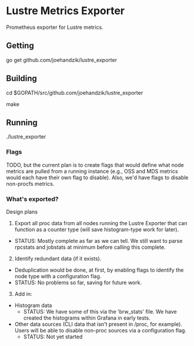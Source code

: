 # Lustre Metrics Exporter

Prometheus exporter for Lustre metrics.

## Getting

go get github.com/joehandzik/lustre_exporter

## Building

cd $GOPATH/src/github.com/joehandzik/lustre_exporter

make

## Running

./lustre_exporter

### Flags

TODO, but the current plan is to create flags that would define what node metrics are pulled from a running instance (e.g., OSS and MDS metrics would each have their own flag to disable). Also, we'd have flags to disable non-procfs metrics.

### What's exported?

Design plans

1. Export all proc data from all nodes running the Lustre Exporter that can function as a counter type (will save histogram-type work for later).
  - STATUS: Mostly complete as far as we can tell. We still want to parse rpcstats and jobstats at minimum before calling this complete.
2. Identify redundant data (if it exists).
  - Deduplication would be done, at first, by enabling flags to identify the node type with a configuration flag.
  - STATUS: No problems so far, saving for future work.
3. Add in:
  - Histogram data
    - STATUS: We have some of this via the 'brw_stats' file. We have created the histograms within Grafana in early tests.
  - Other data sources (CLI data that isn't present in /proc, for example). Users will be able to disable non-proc sources via a configuration flag.
    - STATUS: Not yet started
